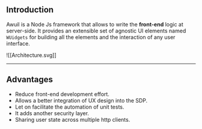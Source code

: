 ## Introduction
Awuil is a Node Js framework that allows to write the **front-end** logic at server-side. It provides an extensible set of agnostic UI elements named `WUidgets` for building all the elements and the interaction of any user interface.

![[Architecture.svg]]
___
## Advantages
- Reduce front-end development effort.
- Allows a better integration of UX design into the SDP.
- Let on facilitate the automation of unit tests.
- It adds another security layer.
- Sharing user state across multiple http clients.
